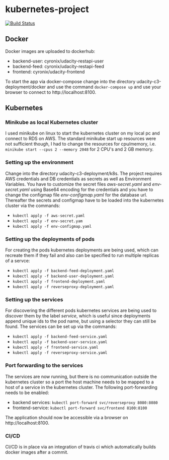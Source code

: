 # kubernetes-project
[![Build Status](https://www.travis-ci.com/LGX9/kubernetes-project.svg?branch=master)](https://www.travis-ci.com/LGX9/kubernetes-project)
## Docker
Docker images are uploaded to dockerhub:
- backend-user: cyronix/udacity-restapi-user
- backend-feed: cyronix/udacity-restapi-feed
- frontend: cyronix/udacity-frontend

To start the app via docker-compose change into the directory udacity-c3-deployment/docker and use the command `docker-compose up` and use your browser to connect to http://localhost:8100.

## Kubernetes

### Minikube as local Kubernetes cluster
I used minikube on linux to start the kubernetes cluster on my local pc and connect to RDS on AWS.
The standard minikube start up resources were not sufficient though, I had to change the resources for cpu/memory, i.e.
`minikube start --cpus 2 --memory 2048` for 2 CPU's and 2 GB memory.

### Setting up the environment
Change into the directory udacity-c3-deployment/k8s.
The project requires AWS credentials and DB credentials as secrets as well as Environment Variables.
You have to customize the secret files *aws-secret.yaml* and *env-secret.yaml* using Base64 encoding for the credentials and you have to change the configmap file *env-configmap.yaml* for  the database url.
Thereafter the secrets and configmap have to be loaded into the kubernetes cluster via the commands:
- `kubectl apply -f aws-secret.yaml`
- `kubectl apply -f env-secret.yam`
- `kubectl apply -f env-configmap.yaml`

### Setting up the deployments of pods
For creating the pods kubernetes deployments are being used, which can recreate them if they fail and also can be specified to run multiple replicas of a servce:
- `kubectl apply -f backend-feed-deployment.yaml`
- `kubectl apply -f backend-user-deployment.yaml`
- `kubectl apply -f frontend-deployment.yaml`
- `kubectl apply -f reverseproxy-deployment.yaml`

### Setting up the services
For discovering the different pods kubernetes services are being used to discover them by the label *service*, which is useful since deployments append unique ids to the pod name, but using a selector they can still be found.
The services can be set up via the commands:
- `kubectl apply -f backend-feed-service.yaml`
- `kubectl apply -f backend-user-service.yaml`
- `kubectl apply -f frontend-service.yaml`
- `kubectl apply -f reverseproxy-service.yaml`

### Port forwarding to the services
The services are now running, but there is no communication outside the kubernetes cluster so a port the host machine needs to be mapped to a host of a service in the kubernetes cluster.
The following port-forwarding needs to be enabled:
- backend services: `kubectl port-forward svc/reverseproxy 8080:8080`
- frontend-service: `kubectl port-forward svc/frontend 8100:8100`

The application should now be accessible via a browser on http://localhost:8100.

### CI/CD
CI/CD is in place via an integration of travis ci which automatically builds docker images after a commit.








